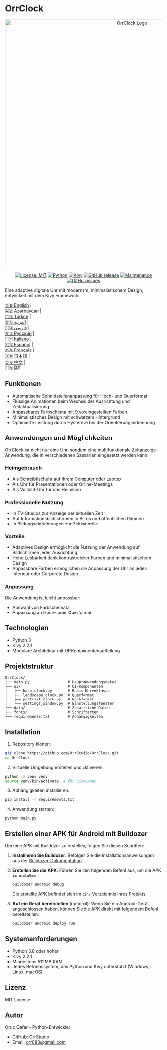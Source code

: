 # OrrClock

<div align="center">
  <img src="https://github.com/user-attachments/assets/83289c8e-472e-44d9-8bc7-eb27bec46763" alt="OrrClock Logo" width="800"/>
</div>

<div align="center">
  
[![License: MIT](https://img.shields.io/badge/License-MIT-yellow.svg)](https://opensource.org/licenses/MIT)
[![Python](https://img.shields.io/badge/Python-3.8%2B-blue)](https://www.python.org/)
[![Kivy](https://img.shields.io/badge/Kivy-2.2.1-brightgreen)](https://kivy.org/)
[![GitHub release](https://img.shields.io/badge/Release-v1.0.0-blue)](https://github.com/OrrStudio/OrrClock/releases)
[![Maintenance](https://img.shields.io/badge/Maintained%3F-yes-green.svg)](https://github.com/OrrStudio/OrrClock/graphs/commit-activity)
[![GitHub issues](https://img.shields.io/github/issues/OrrStudio/OrrClock)](https://github.com/OrrStudio/OrrClock/issues)

</div>

Eine adaptive digitale Uhr mit modernem, minimalistischem Design, entwickelt mit dem Kivy Framework.

[🇬🇧 English](../README.md) |  
[🇦🇿 Azərbaycan](README.az.md) |  
[🇹🇷 Türkçe](README.tr.md) |  
[🇸🇦 العربية](README.ar.md) |  
[🇮🇷 فارسی](README.fa.md) |  
[🇷🇺 Русский](README.ru.md) |  
[🇮🇹 Italiano](README.it.md) |  
[🇪🇸 Español](README.es.md) |  
[🇫🇷 Français](README.fr.md) |  
[🇯🇵 日本語](README.ja.md) |  
[🇨🇳 中文](README.zh.md) |  
[🇮🇳 हिंदी](README.hi.md)

## Funktionen

- Automatische Schnittstellenanpassung für Hoch- und Querformat
- Flüssige Animationen beim Wechsel der Ausrichtung und Zeitaktualisierung
- Anpassbares Farbschema mit 9 voreingestellten Farben
- Minimalistisches Design mit schwarzem Hintergrund
- Optimierte Leistung durch Hysterese bei der Orientierungserkennung

## Anwendungen und Möglichkeiten

OrrClock ist nicht nur eine Uhr, sondern eine multifunktionale Zeitanzeige-Anwendung, die in verschiedenen Szenarien eingesetzt werden kann:

### Heimgebrauch
- Als Schreibtischuhr auf Ihrem Computer oder Laptop
- Als Uhr für Präsentationen oder Online-Meetings
- Als Vollbild-Uhr für das Heimkino

### Professionelle Nutzung
- In TV-Studios zur Anzeige der aktuellen Zeit
- Auf Informationsbildschirmen in Büros und öffentlichen Räumen
- In Bildungseinrichtungen zur Zeitkontrolle

### Vorteile
- Adaptives Design ermöglicht die Nutzung der Anwendung auf Bildschirmen jeder Ausrichtung
- Hohe Lesbarkeit dank kontrastreicher Farben und minimalistischem Design
- Anpassbare Farben ermöglichen die Anpassung der Uhr an jedes Interieur oder Corporate Design

### Anpassung
Die Anwendung ist leicht anpassbar:
- Auswahl von Farbschemata
- Anpassung an Hoch- oder Querformat

## Technologien

- Python 3
- Kivy 2.2.1
- Modulare Architektur mit UI-Komponentenaufteilung

## Projektstruktur

```
OrrClock/
├── main.py                 # Hauptanwendungsdatei
├── ui/                     # UI-Komponenten
│   ├── base_clock.py       # Basis-Uhrenklasse
│   ├── landscape_clock.py  # Querformat
│   ├── portrait_clock.py   # Hochformat
│   └── settings_window.py  # Einstellungsfenster
├── data/                   # Zusätzliche Daten
├── fonts/                  # Schriftarten
└── requirements.txt        # Abhängigkeiten
```

## Installation

1. Repository klonen:
```bash
git clone https://github.com/OrrStudio/OrrClock.git
cd OrrClock
```

2. Virtuelle Umgebung erstellen und aktivieren:
```bash
python -m venv venv
source venv/bin/activate  # für Linux/Mac
```

3. Abhängigkeiten installieren:
```bash
pip install -r requirements.txt
```

4. Anwendung starten:
```bash
python main.py
```

## Erstellen einer APK für Android mit Buildozer

Um eine APK mit Buildozer zu erstellen, folgen Sie diesen Schritten:

1. **Installieren Sie Buildozer**:
   Befolgen Sie die Installationsanweisungen aus der [Buildozer-Dokumentation](https://buildozer.readthedocs.io/en/latest/installation.html).

2. **Erstellen Sie die APK**:
   Führen Sie den folgenden Befehl aus, um die APK zu erstellen:
   ```bash
   buildozer android debug
   ```
   Die erstellte APK befindet sich im `bin/` Verzeichnis Ihres Projekts.

3. **Auf ein Gerät bereitstellen** (optional):
   Wenn Sie ein Android-Gerät angeschlossen haben, können Sie die APK direkt mit folgendem Befehl bereitstellen:
   ```bash
   buildozer android deploy run
   ```

## Systemanforderungen

- Python 3.8 oder höher
- Kivy 2.2.1
- Mindestens 512MB RAM
- Jedes Betriebssystem, das Python und Kivy unterstützt (Windows, Linux, macOS)

## Lizenz

MIT License

## Autor

Oruc Qafar - Python-Entwickler
- GitHub: [OrrStudio](https://github.com/OrrStudio)
- Email: orr888@gmail.com
